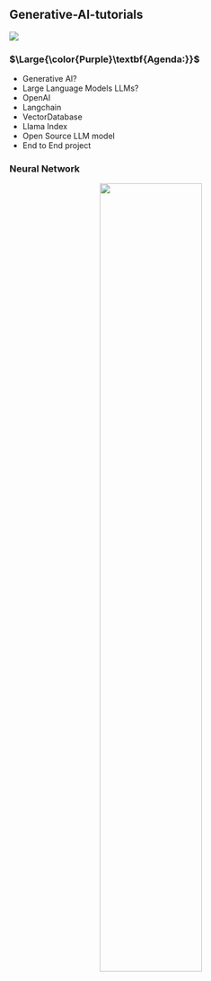 ## Generative-AI-tutorials
![](https://user-images.githubusercontent.com/12748752/150695343-8977b5d0-3cd4-4959-b90e-9fe72d336d42.png)
### $\Large{\color{Purple}\textbf{Agenda:}}$
* Generative AI?
* Large Language Models LLMs?
* OpenAI
* Langchain
* VectorDatabase
* Llama Index
* Open Source LLM model
* End to End project
  
### Neural Network

<p align="center">
 <img src="https://github.com/iAmKankan/Generative-AI-tutorials/assets/12748752/21193483-5adc-480d-b62d-5b6bcb50e98c" width=60%/>
</p>

